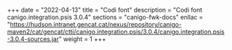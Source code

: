 +++
date        = "2022-04-13"
title       = "Codi font"
description = "Codi font canigo.integration.psis 3.0.4"
sections    = "canigo-fwk-docs"
enllac		= "https://hudson.intranet.gencat.cat/nexus/repository/canigo-maven2/cat/gencat/ctti/canigo.integration.psis/3.0.4/canigo.integration.psis-3.0.4-sources.jar"
weight		= 1
+++
